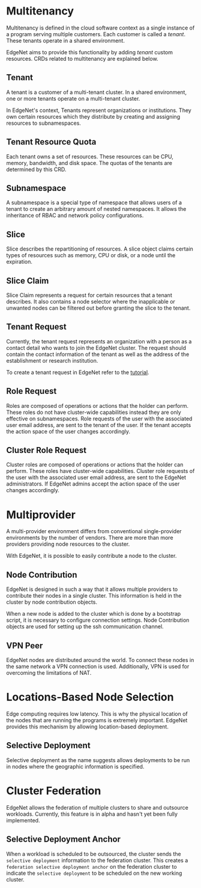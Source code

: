 # Multitenancy

Multitenancy is defined in the cloud software context as a single instance of a program serving multiple customers. Each customer is called a *tenant*. These tenants operate in a shared environment.

EdgeNet aims to provide this functionality by adding *tenant* custom resources. CRDs related to multitenancy are explained below.

## Tenant

A tenant is a customer of a multi-tenant cluster. In a shared environment, one or more tenants operate on a multi-tenant cluster. 

In EdgeNet's context, Tenants represent organizations or institutions. They own certain resources which they distribute by creating and assigning resources to subnamespaces. 

## Tenant Resource Quota

Each tenant owns a set of resources. These resources can be CPU, memory, bandwidth, and disk space. The quotas of the tenants are determined by this CRD.

## Subnamespace

A subnamespace is a special type of namespace that allows users of a tenant to create an arbitrary amount of nested namespaces. It allows the inheritance of RBAC and network policy configurations.

## Slice

Slice describes the repartitioning of resources. A slice object claims certain types of resources such as memory, CPU or disk, or a node until the expiration.

## Slice Claim

Slice Claim represents a request for certain resources that a tenant describes. It also contains a node selector where the inapplicable or unwanted nodes can be filtered out before granting the slice to the tenant.

## Tenant Request

Currently, the tenant request represents an organization with a person as a contact detail who wants to join the EdgeNet cluster. The request should contain the contact information of the tenant as well as the address of the establishment or research institution. 

To create a tenant request in EdgeNet refer to the [tutorial](tenant_registration.md).

## Role Request

Roles are composed of operations or actions that the holder can perform. These roles do not have cluster-wide capabilities instead they are only effective on subnamespaces. Role requests of the user with the associated user email address, are sent to the tenant of the user. If the tenant accepts the action space of the user changes accordingly. 

## Cluster Role Request

Cluster roles are composed of operations or actions that the holder can perform. These roles have cluster-wide capabilities. Cluster role requests of the user with the associated user email address, are sent to the EdgeNet administrators. If EdgeNet admins accept the action space of the user changes accordingly. 

# Multiprovider

A multi-provider environment differs from conventional single-provider environments by the number of vendors. There are more than more providers providing node resources to the cluster.

With EdgeNet, it is possible to easily contribute a node to the cluster.

## Node Contribution

EdgeNet is designed in such a way that it allows multiple providers to contribute their nodes in a single cluster. This information is held in the cluster by node contribution objects.

When a new node is added to the cluster which is done by a bootstrap script, it is necessary to configure connection settings. Node Contribution objects are used for setting up the ssh communication channel.

## VPN Peer

EdgeNet nodes are distributed around the world. To connect these nodes in the same network a VPN connection is used. Additionally, VPN is used for overcoming the limitations of NAT.
  

# Locations-Based Node Selection

Edge computing requires low latency. This is why the physical location of the nodes that are running the programs is extremely important. EdgeNet provides this mechanism by allowing location-based deployment.

## Selective Deployment

Selective deployment as the name suggests allows deployments to be run in nodes where the geographic information is specified.

# Cluster Federation

EdgeNet allows the federation of multiple clusters to share and outsource workloads. Currently, this feature is in alpha and hasn't yet been fully implemented.

## Selective Deployment Anchor

When a workload is scheduled to be outsourced, the cluster sends the `selective deployment` information to the federation cluster. This creates a `federation selective deployment anchor` on the federation cluster to indicate the `selective deployment` to be scheduled on the new working cluster.